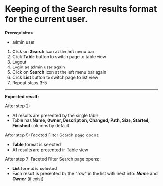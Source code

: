 # Keeping of the Search results format for the current user.

**Prerequisites**:

- admin user

1. Click on **Search** icon at the left menu bar
2. Click **Table** button to switch page to table view
3. Logout
4. Login as admin user again
5. Click on **Search** icon at the left menu bar again
6. Click **List** button to switch page to list view
7. Repeat steps 3-5


***
**Expected result:**

After step 2:
- All results are presented by the single table
- Table has **Name, Owner, Description, Changed, Path, Size, Started, Finished** columns by default

After step 5: Faceted Filter Search page opens:
- **Table** format is selected
- All results are presented in Table view

After step 7: Faceted Filter Search page opens:
- **List** format is selected
- Each result is presented by the "row" in the list with next info: ***Name*** and ***Owner*** (if exist)